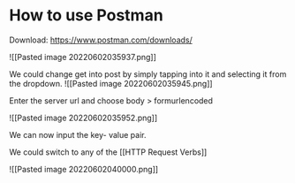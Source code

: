 # How to use Postman

Download:  https://www.postman.com/downloads/

![[Pasted image 20220602035937.png]]

We could change get into post by simply tapping into it and selecting it from the dropdown.
![[Pasted image 20220602035945.png]]


Enter the server url and choose body > formurlencoded

![[Pasted image 20220602035952.png]]

We can now input the key- value pair.

We could switch to any of the  [[HTTP Request Verbs]]

![[Pasted image 20220602040000.png]]